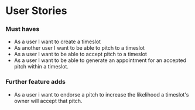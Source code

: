 # User Stories
### Must haves
- As a user I want to create a timeslot
- As another user I want to be able to pitch to a timeslot
- As a user I want to be able to accept pitch to a timeslot
- As a user I want to be able to generate an appointment for an accepted pitch within a timeslot.
### Further feature adds
- As a user i want to endorse a pitch to increase the likelihood a timeslot's owner will accept that pitch.
